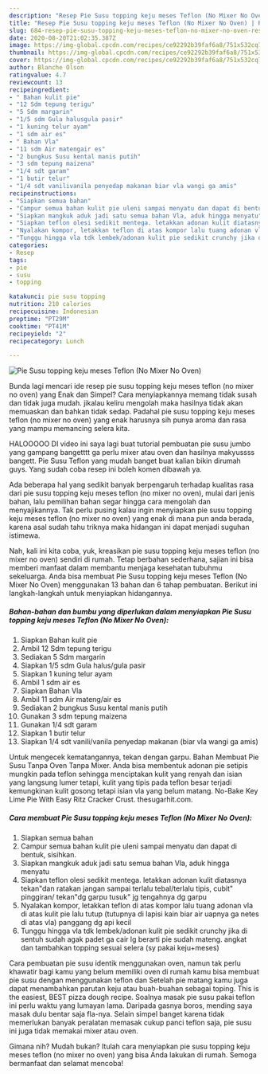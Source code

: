 ```yaml
---
description: "Resep Pie Susu topping keju meses Teflon (No Mixer No Oven) | Resep Membuat Pie Susu topping keju meses Teflon (No Mixer No Oven) Yang Bikin Ngiler"
title: "Resep Pie Susu topping keju meses Teflon (No Mixer No Oven) | Resep Membuat Pie Susu topping keju meses Teflon (No Mixer No Oven) Yang Bikin Ngiler"
slug: 684-resep-pie-susu-topping-keju-meses-teflon-no-mixer-no-oven-resep-membuat-pie-susu-topping-keju-meses-teflon-no-mixer-no-oven-yang-bikin-ngiler
date: 2020-08-20T21:02:35.387Z
image: https://img-global.cpcdn.com/recipes/ce92292b39faf6a8/751x532cq70/pie-susu-topping-keju-meses-teflon-no-mixer-no-oven-foto-resep-utama.jpg
thumbnail: https://img-global.cpcdn.com/recipes/ce92292b39faf6a8/751x532cq70/pie-susu-topping-keju-meses-teflon-no-mixer-no-oven-foto-resep-utama.jpg
cover: https://img-global.cpcdn.com/recipes/ce92292b39faf6a8/751x532cq70/pie-susu-topping-keju-meses-teflon-no-mixer-no-oven-foto-resep-utama.jpg
author: Blanche Olson
ratingvalue: 4.7
reviewcount: 13
recipeingredient:
- " Bahan kulit pie"
- "12 Sdm tepung terigu"
- "5 Sdm margarin"
- "1/5 sdm Gula halusgula pasir"
- "1 kuning telur ayam"
- "1 sdm air es"
- " Bahan Vla"
- "11 sdm Air matengair es"
- "2 bungkus Susu kental manis putih"
- "3 sdm tepung maizena"
- "1/4 sdt garam"
- "1 butir telur"
- "1/4 sdt vanilivanila penyedap makanan biar vla wangi ga amis"
recipeinstructions:
- "Siapkan semua bahan"
- "Campur semua bahan kulit pie uleni sampai menyatu dan dapat di bentuk, sisihkan."
- "Siapkan mangkuk aduk jadi satu semua bahan Vla, aduk hingga menyatu"
- "Siapkan teflon olesi sedikit mentega. letakkan adonan kulit diatasnya tekan&#34;dan ratakan jangan sampai terlalu tebal/terlalu tipis, cubit&#34; pinggiran/ tekan&#34;dg garpu tusuk&#34; jg tengahnya dg garpu"
- "Nyalakan kompor, letakkan teflon di atas kompor lalu tuang adonan vla di atas kulit pie lalu tutup (tutupnya di lapisi kain biar air uapnya ga netes di atas vla) panggang dg api kecil"
- "Tunggu hingga vla tdk lembek/adonan kulit pie sedikit crunchy jika di sentuh sudah agak padet ga cair lg berarti pie sudah mateng. angkat dan tambahkan topping sesuai selera (sy pakai keju+meses)"
categories:
- Resep
tags:
- pie
- susu
- topping

katakunci: pie susu topping 
nutrition: 210 calories
recipecuisine: Indonesian
preptime: "PT29M"
cooktime: "PT41M"
recipeyield: "2"
recipecategory: Lunch

---
```



![Pie Susu topping keju meses Teflon (No Mixer No Oven)](https://img-global.cpcdn.com/recipes/ce92292b39faf6a8/751x532cq70/pie-susu-topping-keju-meses-teflon-no-mixer-no-oven-foto-resep-utama.jpg)

Bunda lagi mencari ide resep pie susu topping keju meses teflon (no mixer no oven) yang Enak dan Simpel? Cara menyiapkannya memang tidak susah dan tidak juga mudah. jikalau keliru mengolah maka hasilnya tidak akan memuaskan dan bahkan tidak sedap. Padahal pie susu topping keju meses teflon (no mixer no oven) yang enak harusnya sih punya aroma dan rasa yang mampu memancing selera kita.

HALOOOOO DI video ini saya lagi buat tutorial pembuatan pie susu jumbo yang gampang bangetttt ga perlu mixer atau oven dan hasilnya makyussss bangett. Pie Susu Teflon yang mudah banget buat kalian bikin dirumah guys. Yang sudah coba resep ini boleh komen dibawah ya.

Ada beberapa hal yang sedikit banyak berpengaruh terhadap kualitas rasa dari pie susu topping keju meses teflon (no mixer no oven), mulai dari jenis bahan, lalu pemilihan bahan segar hingga cara mengolah dan menyajikannya. Tak perlu pusing kalau ingin menyiapkan pie susu topping keju meses teflon (no mixer no oven) yang enak di mana pun anda berada, karena asal sudah tahu triknya maka hidangan ini dapat menjadi suguhan istimewa.


Nah, kali ini kita coba, yuk, kreasikan pie susu topping keju meses teflon (no mixer no oven) sendiri di rumah. Tetap berbahan sederhana, sajian ini bisa memberi manfaat dalam membantu menjaga kesehatan tubuhmu sekeluarga. Anda bisa membuat Pie Susu topping keju meses Teflon (No Mixer No Oven) menggunakan 13 bahan dan 6 tahap pembuatan. Berikut ini langkah-langkah untuk menyiapkan hidangannya.

<!--inarticleads1-->

##### Bahan-bahan dan bumbu yang diperlukan dalam menyiapkan Pie Susu topping keju meses Teflon (No Mixer No Oven):

1. Siapkan  Bahan kulit pie
1. Ambil 12 Sdm tepung terigu
1. Sediakan 5 Sdm margarin
1. Siapkan 1/5 sdm Gula halus/gula pasir
1. Siapkan 1 kuning telur ayam
1. Ambil 1 sdm air es
1. Siapkan  Bahan Vla
1. Ambil 11 sdm Air mateng/air es
1. Sediakan 2 bungkus Susu kental manis putih
1. Gunakan 3 sdm tepung maizena
1. Gunakan 1/4 sdt garam
1. Siapkan 1 butir telur
1. Siapkan 1/4 sdt vanili/vanila penyedap makanan (biar vla wangi ga amis)


Untuk mengecek kematangannya, tekan dengan garpu. Bahan Membuat Pie Susu Tanpa Oven Tanpa Mixer. Anda bisa membentuk adonan pie setipis mungkin pada teflon sehingga menciptakan kulit yang renyah dan isian yang langsung lumer tetapi, kulit yang tipis pada teflon besar terjadi kemungkinan kulit gosong tetapi isian vla yang belum matang. No-Bake Key Lime Pie With Easy Ritz Cracker Crust. thesugarhit.com. 

<!--inarticleads2-->

##### Cara membuat Pie Susu topping keju meses Teflon (No Mixer No Oven):

1. Siapkan semua bahan
1. Campur semua bahan kulit pie uleni sampai menyatu dan dapat di bentuk, sisihkan.
1. Siapkan mangkuk aduk jadi satu semua bahan Vla, aduk hingga menyatu
1. Siapkan teflon olesi sedikit mentega. letakkan adonan kulit diatasnya tekan&#34;dan ratakan jangan sampai terlalu tebal/terlalu tipis, cubit&#34; pinggiran/ tekan&#34;dg garpu tusuk&#34; jg tengahnya dg garpu
1. Nyalakan kompor, letakkan teflon di atas kompor lalu tuang adonan vla di atas kulit pie lalu tutup (tutupnya di lapisi kain biar air uapnya ga netes di atas vla) panggang dg api kecil
1. Tunggu hingga vla tdk lembek/adonan kulit pie sedikit crunchy jika di sentuh sudah agak padet ga cair lg berarti pie sudah mateng. angkat dan tambahkan topping sesuai selera (sy pakai keju+meses)


Cara pembuatan pie susu identik menggunakan oven, namun tak perlu khawatir bagi kamu yang belum memiliki oven di rumah kamu bisa membuat pie susu dengan menggunakan teflon dan Setelah pie matang kamu juga dapat menambahkan parutan keju atau buah-buahan sebagai toping. This is the easiest, BEST pizza dough recipe. Soalnya masak pie susu pakai teflon ini perlu waktu yang lumayan lama. Daripada gasnya boros, mending saya masak dulu bentar saja fla-nya. Selain simpel banget karena tidak memerlukan banyak peralatan memasak cukup panci teflon saja, pie susu ini juga tidak memakai mixer atau oven. 

Gimana nih? Mudah bukan? Itulah cara menyiapkan pie susu topping keju meses teflon (no mixer no oven) yang bisa Anda lakukan di rumah. Semoga bermanfaat dan selamat mencoba!
